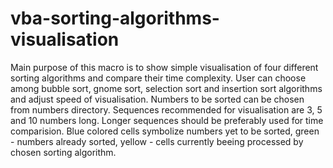 # vba-sorting-algorithms-visualisation
Main purpose of this macro is to show simple visualisation of four different sorting algorithms and compare their time complexity. User can choose among bubble sort, gnome sort, selection sort and insertion sort algorithms and adjust speed of visualisation. Numbers to be sorted can be chosen from numbers directory. Sequences recommended for visualisation are 3, 5 and 10 numbers long. Longer sequences should be preferably used for time comparision.
Blue colored cells symbolize numbers yet to be sorted, green - numbers already sorted, yellow - cells currently beeing processed by chosen sorting algorithm.
